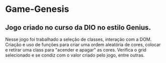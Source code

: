 # Game-Genesis
## Jogo criado no curso da DIO no estilo Genius. 

Nesse jogo foi trabalhado a seleção de classes, interação com a DOM. Criação e uso de funções para criar uma ordem aleatória de cores, colocar e retirar uma class para "acender e apagar" as cores. Verifica o grid selecionado  e se condiz com o valor criado pelo jogo, entre outras.
